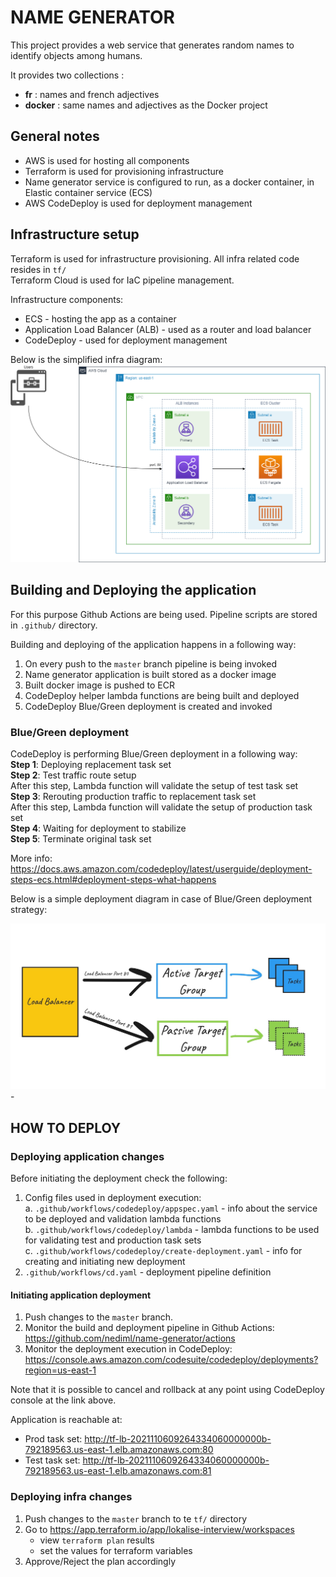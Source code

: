 # NAME GENERATOR
This project provides a web service that generates random names to identify objects among humans.

It provides two collections :
- **fr** : names and french adjectives
- **docker** : same names and adjectives as the Docker project

## General notes
- AWS is used for hosting all components
- Terraform is used for provisioning infrastructure
- Name generator service is configured to run, as a docker container, in Elastic container service (ECS)
- AWS CodeDeploy is used for deployment management



## Infrastructure setup
Terraform is used for infrastructure provisioning. All infra related code resides in `tf/`  
Terraform Cloud is used for IaC pipeline management. 

Infrastructure components:
- ECS - hosting the app as a container
- Application Load Balancer (ALB) - used as a router and load balancer
- CodeDeploy - used for deployment management

Below is the simplified infra diagram:  
<img src="https://raw.githubusercontent.com/nediml/name-generator/master/docs/infra.png" />


## Building and Deploying the application
For this purpose Github Actions are being used. Pipeline scripts are stored in `.github/` directory.

Building and deploying of the application happens in a following way:
1. On every push to the `master` branch pipeline is being invoked
2. Name generator application is built stored as a docker image
3. Built docker image is pushed to ECR
4. CodeDeploy helper lambda functions are being built and deployed
5. CodeDeploy Blue/Green deployment is created and invoked

### **Blue/Green deployment**  
CodeDeploy is performing Blue/Green deployment in a following way:  
**Step 1**: Deploying replacement task set  
**Step 2**: Test traffic route setup  
After this step, Lambda function will validate the setup of test task set  
**Step 3**: Rerouting production traffic to replacement task set  
After this step, Lambda function will validate the setup of production task set    
**Step 4**: Waiting for deployment to stabilize  
**Step 5**: Terminate original task set  

More info: https://docs.aws.amazon.com/codedeploy/latest/userguide/deployment-steps-ecs.html#deployment-steps-what-happens

Below is a simple deployment diagram in case of Blue/Green deployment strategy:

<img src="https://raw.githubusercontent.com/nediml/name-generator/master/docs/deploy.jpg" />
- 

## HOW TO DEPLOY

### **Deploying application changes**
Before initiating the deployment check the following:  
1. Config files used in deployment execution:  
  a. `.github/workflows/codedeploy/appspec.yaml` - info about the service to be deployed and validation lambda functions  
  b. `.github/workflows/codedeploy/lambda` - lambda functions to be used for validating test and production task sets  
  c. `.github/workflows/codedeploy/create-deployment.yaml` - info for creating and initiating new deployment  
2. `.github/workflows/cd.yaml` - deployment pipeline definition  

#### **Initiating application deployment**
1. Push changes to the `master` branch.
2. Monitor the build and deployment pipeline in Github Actions: https://github.com/nediml/name-generator/actions  
3. Monitor the deployment execution in CodeDeploy: https://console.aws.amazon.com/codesuite/codedeploy/deployments?region=us-east-1  

Note that it is possible to cancel and rollback at any point using CodeDeploy console at the link above.

Application is reachable at: 
- Prod task set: http://tf-lb-2021110609264334060000000b-792189563.us-east-1.elb.amazonaws.com:80
- Test task set: http://tf-lb-2021110609264334060000000b-792189563.us-east-1.elb.amazonaws.com:81

### **Deploying infra changes**
1. Push changes to the `master` branch to te `tf/` directory
2. Go to https://app.terraform.io/app/lokalise-interview/workspaces 
    - view `terraform plan` results
    - set the values for terraform variables
3. Approve/Reject the plan accordingly

